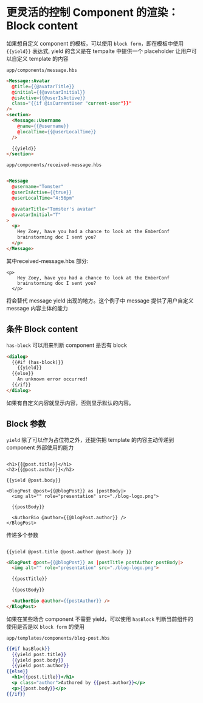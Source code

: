 # 更灵活的控制 Component 的渲染：Block content

如果想自定义 component 的模板，可以使用 `block form`，即在模板中使用 `{{yield}}` 表达式, yield 的含义是在 tempalte 中提供一个 placeholder 让用户可以自定义 template 的内容

`app/components/message.hbs`
```html
<Message::Avatar
  @title={{@avatarTitle}}
  @initial={{@avatarInitial}}
  @isActive={{@userIsActive}}
  class="{{if @isCurrentUser "current-user"}}"
/>
<section>
  <Message::Username
    @name={{@username}}
    @localTime={{@userLocalTime}}
  />

  {{yield}}
</section>
```


`app/components/received-message.hbs`
```html

<Message
  @username="Tomster"
  @userIsActive={{true}}
  @userLocalTime="4:56pm"

  @avatarTitle="Tomster's avatar"
  @avatarInitial="T"
>
  <p>
    Hey Zoey, have you had a chance to look at the EmberConf
    brainstorming doc I sent you?
  </p>
</Message>
```


其中received-message.hbs 部分:
```
<p>
    Hey Zoey, have you had a chance to look at the EmberConf
    brainstorming doc I sent you?
  </p>
```
将会替代 message yield 出现的地方。这个例子中 message 提供了用户自定义 message 内容主体的能力

##  条件 Block content

`has-block` 可以用来判断 component 是否有 block

```html
<dialog>
  {{#if (has-block)}}
    {{yield}}
  {{else}}
    An unknown error occurred!
  {{/if}}
</dialog>
```
如果有自定义内容就显示内容，否则显示默认的内容。


## Block 参数


`yield` 除了可以作为占位符之外，还提供把 template 的内容主动传递到 component 外部使用的能力

```

<h1>{{@post.title}}</h1>
<h2>{{@post.author}}</h2>

{{yield @post.body}}
```

```
<BlogPost @post={{@blogPost}} as |postBody|>
  <img alt="" role="presentation" src="./blog-logo.png">

  {{postBody}}

  <AuthorBio @author={{@blogPost.author}} />
</BlogPost>

```


传递多个参数

```

{{yield @post.title @post.author @post.body }}

```


```html
<BlogPost @post={{@blogPost}} as |postTitle postAuthor postBody|>
  <img alt="" role="presentation" src="./blog-logo.png">

  {{postTitle}}

  {{postBody}}

  <AuthorBio @author={{postAuthor}} />
</BlogPost>

```


如果在某些场合 component 不需要 yield，可以使用 `hasBlock` 判断当前组件的使用是否是以 `block form` 的使用

`app/templates/components/blog-post.hbs`

```handlebars
{{#if hasBlock}}
  {{yield post.title}}
  {{yield post.body}}
  {{yield post.author}}
{{else}}
  <h1>{{post.title}}</h1>
  <p class="author">Authored by {{post.author}}</p>
  <p>{{post.body}}</p>
{{/if}}
```